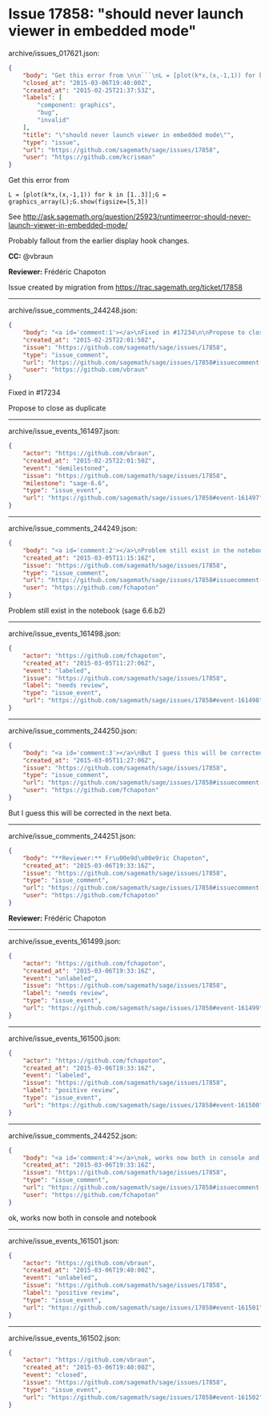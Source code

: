 # Issue 17858: "should never launch viewer in embedded mode"

archive/issues_017621.json:
```json
{
    "body": "Get this error from \n\n```\nL = [plot(k*x,(x,-1,1)) for k in [1..3]];G = graphics_array(L);G.show(figsize=[5,3])\n```\nSee http://ask.sagemath.org/question/25923/runtimeerror-should-never-launch-viewer-in-embedded-mode/\n\nProbably fallout from the earlier display hook changes.\n\n**CC:**  @vbraun\n\n**Reviewer:** Fr\u00e9d\u00e9ric Chapoton\n\nIssue created by migration from https://trac.sagemath.org/ticket/17858\n\n",
    "closed_at": "2015-03-06T19:40:00Z",
    "created_at": "2015-02-25T21:37:53Z",
    "labels": [
        "component: graphics",
        "bug",
        "invalid"
    ],
    "title": "\"should never launch viewer in embedded mode\"",
    "type": "issue",
    "url": "https://github.com/sagemath/sage/issues/17858",
    "user": "https://github.com/kcrisman"
}
```
Get this error from 

```
L = [plot(k*x,(x,-1,1)) for k in [1..3]];G = graphics_array(L);G.show(figsize=[5,3])
```
See http://ask.sagemath.org/question/25923/runtimeerror-should-never-launch-viewer-in-embedded-mode/

Probably fallout from the earlier display hook changes.

**CC:**  @vbraun

**Reviewer:** Frédéric Chapoton

Issue created by migration from https://trac.sagemath.org/ticket/17858





---

archive/issue_comments_244248.json:
```json
{
    "body": "<a id='comment:1'></a>\nFixed in #17234\n\nPropose to close as duplicate",
    "created_at": "2015-02-25T22:01:50Z",
    "issue": "https://github.com/sagemath/sage/issues/17858",
    "type": "issue_comment",
    "url": "https://github.com/sagemath/sage/issues/17858#issuecomment-244248",
    "user": "https://github.com/vbraun"
}
```

<a id='comment:1'></a>
Fixed in #17234

Propose to close as duplicate



---

archive/issue_events_161497.json:
```json
{
    "actor": "https://github.com/vbraun",
    "created_at": "2015-02-25T22:01:50Z",
    "event": "demilestoned",
    "issue": "https://github.com/sagemath/sage/issues/17858",
    "milestone": "sage-6.6",
    "type": "issue_event",
    "url": "https://github.com/sagemath/sage/issues/17858#event-161497"
}
```



---

archive/issue_comments_244249.json:
```json
{
    "body": "<a id='comment:2'></a>\nProblem still exist in the notebook (sage 6.6.b2)",
    "created_at": "2015-03-05T11:15:16Z",
    "issue": "https://github.com/sagemath/sage/issues/17858",
    "type": "issue_comment",
    "url": "https://github.com/sagemath/sage/issues/17858#issuecomment-244249",
    "user": "https://github.com/fchapoton"
}
```

<a id='comment:2'></a>
Problem still exist in the notebook (sage 6.6.b2)



---

archive/issue_events_161498.json:
```json
{
    "actor": "https://github.com/fchapoton",
    "created_at": "2015-03-05T11:27:06Z",
    "event": "labeled",
    "issue": "https://github.com/sagemath/sage/issues/17858",
    "label": "needs review",
    "type": "issue_event",
    "url": "https://github.com/sagemath/sage/issues/17858#event-161498"
}
```



---

archive/issue_comments_244250.json:
```json
{
    "body": "<a id='comment:3'></a>\nBut I guess this will be corrected in the next beta.",
    "created_at": "2015-03-05T11:27:06Z",
    "issue": "https://github.com/sagemath/sage/issues/17858",
    "type": "issue_comment",
    "url": "https://github.com/sagemath/sage/issues/17858#issuecomment-244250",
    "user": "https://github.com/fchapoton"
}
```

<a id='comment:3'></a>
But I guess this will be corrected in the next beta.



---

archive/issue_comments_244251.json:
```json
{
    "body": "**Reviewer:** Fr\u00e9d\u00e9ric Chapoton",
    "created_at": "2015-03-06T19:33:16Z",
    "issue": "https://github.com/sagemath/sage/issues/17858",
    "type": "issue_comment",
    "url": "https://github.com/sagemath/sage/issues/17858#issuecomment-244251",
    "user": "https://github.com/fchapoton"
}
```

**Reviewer:** Frédéric Chapoton



---

archive/issue_events_161499.json:
```json
{
    "actor": "https://github.com/fchapoton",
    "created_at": "2015-03-06T19:33:16Z",
    "event": "unlabeled",
    "issue": "https://github.com/sagemath/sage/issues/17858",
    "label": "needs review",
    "type": "issue_event",
    "url": "https://github.com/sagemath/sage/issues/17858#event-161499"
}
```



---

archive/issue_events_161500.json:
```json
{
    "actor": "https://github.com/fchapoton",
    "created_at": "2015-03-06T19:33:16Z",
    "event": "labeled",
    "issue": "https://github.com/sagemath/sage/issues/17858",
    "label": "positive review",
    "type": "issue_event",
    "url": "https://github.com/sagemath/sage/issues/17858#event-161500"
}
```



---

archive/issue_comments_244252.json:
```json
{
    "body": "<a id='comment:4'></a>\nok, works now both in console and notebook",
    "created_at": "2015-03-06T19:33:16Z",
    "issue": "https://github.com/sagemath/sage/issues/17858",
    "type": "issue_comment",
    "url": "https://github.com/sagemath/sage/issues/17858#issuecomment-244252",
    "user": "https://github.com/fchapoton"
}
```

<a id='comment:4'></a>
ok, works now both in console and notebook



---

archive/issue_events_161501.json:
```json
{
    "actor": "https://github.com/vbraun",
    "created_at": "2015-03-06T19:40:00Z",
    "event": "unlabeled",
    "issue": "https://github.com/sagemath/sage/issues/17858",
    "label": "positive review",
    "type": "issue_event",
    "url": "https://github.com/sagemath/sage/issues/17858#event-161501"
}
```



---

archive/issue_events_161502.json:
```json
{
    "actor": "https://github.com/vbraun",
    "created_at": "2015-03-06T19:40:00Z",
    "event": "closed",
    "issue": "https://github.com/sagemath/sage/issues/17858",
    "type": "issue_event",
    "url": "https://github.com/sagemath/sage/issues/17858#event-161502"
}
```
